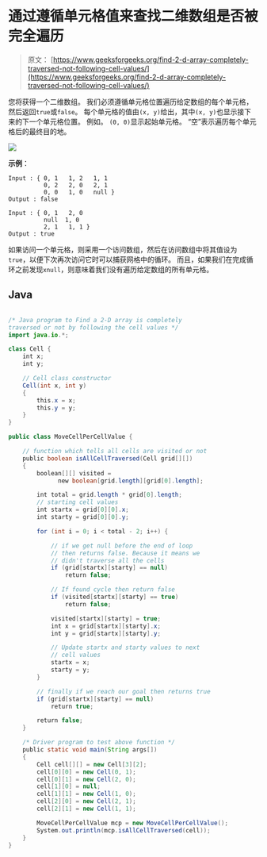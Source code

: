 # 通过遵循单元格值来查找二维数组是否被完全遍历

> 原文： [https://www.geeksforgeeks.org/find-2-d-array-completely-traversed-not-following-cell-values/](https://www.geeksforgeeks.org/find-2-d-array-completely-traversed-not-following-cell-values/)

您将获得一个二维数组。 我们必须遵循单元格位置遍历给定数组的每个单元格，然后返回`true`或`false`。 每个单元格的值由`(x, y)`给出，其中`(x, y)`也显示接下来的下一个单元格位置。 例如。 `(0, 0)`显示起始单元格。 “空”表示遍历每个单元格后的最终目的地。

![](img/065b6d6fda51999581aa209c328b3363.png)

**示例**：

```
Input : { 0, 1   1, 2   1, 1 
          0, 2   2, 0   2, 1 
          0, 0   1, 0   null }
Output : false

Input : { 0, 1   2, 0 
          null  1, 0
          2, 1   1, 1 }
Output : true

```



如果访问一个单元格，则采用一个访问数组，然后在访问数组中将其值设为`true`，以便下次再次访问它时可以捕获网格中的循环。 而且，如果我们在完成循环之前发现`xnull`，则意味着我们没有遍历给定数组的所有单元格。

## Java

```java

/* Java program to Find a 2-D array is completely 
traversed or not by following the cell values */
import java.io.*; 

class Cell { 
    int x; 
    int y; 

    // Cell class constructor 
    Cell(int x, int y) 
    { 
        this.x = x; 
        this.y = y; 
    } 
} 

public class MoveCellPerCellValue { 

    // function which tells all cells are visited or not 
    public boolean isAllCellTraversed(Cell grid[][]) 
    { 
        boolean[][] visited =  
              new boolean[grid.length][grid[0].length]; 

        int total = grid.length * grid[0].length; 
        // starting cell values 
        int startx = grid[0][0].x; 
        int starty = grid[0][0].y; 

        for (int i = 0; i < total - 2; i++) { 

            // if we get null before the end of loop  
            // then returns false. Because it means we  
            // didn't traverse all the cells 
            if (grid[startx][starty] == null)  
                return false; 

            // If found cycle then return false 
            if (visited[startx][starty] == true)  
                return false; 

            visited[startx][starty] = true; 
            int x = grid[startx][starty].x; 
            int y = grid[startx][starty].y; 

            // Update startx and starty values to next 
            // cell values 
            startx = x; 
            starty = y; 
        } 

        // finally if we reach our goal then returns true 
        if (grid[startx][starty] == null)  
            return true; 

        return false; 
    } 

    /* Driver program to test above function */
    public static void main(String args[]) 
    { 
        Cell cell[][] = new Cell[3][2]; 
        cell[0][0] = new Cell(0, 1); 
        cell[0][1] = new Cell(2, 0); 
        cell[1][0] = null; 
        cell[1][1] = new Cell(1, 0); 
        cell[2][0] = new Cell(2, 1); 
        cell[2][1] = new Cell(1, 1); 

        MoveCellPerCellValue mcp = new MoveCellPerCellValue(); 
        System.out.println(mcp.isAllCellTraversed(cell)); 
    } 
} 

```